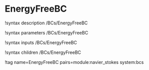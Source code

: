 # EnergyFreeBC

!syntax description /BCs/EnergyFreeBC

!syntax parameters /BCs/EnergyFreeBC

!syntax inputs /BCs/EnergyFreeBC

!syntax children /BCs/EnergyFreeBC

!tag name=EnergyFreeBC pairs=module:navier_stokes system:bcs
